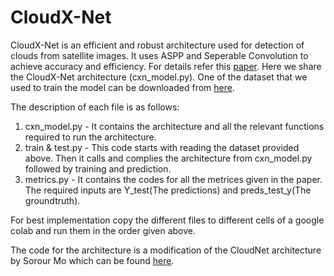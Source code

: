 # CloudX-Net

CloudX-Net is an efficient and robust architecture used for detection of clouds from satellite images. It uses ASPP and Seperable Convolution to achieve accuracy and efficiency. For details refer this [paper](https://www.sciencedirect.com/science/article/abs/pii/S2352938520303803).
Here we share the CloudX-Net architecture (cxn_model.py). One of the dataset that we used to train the model can be downloaded from [here]().

The description of each file is as follows:

1. cxn_model.py - It contains the architecture and all the relevant functions required to run the architecture.
2. train & test.py - This code starts with reading the dataset provided above. Then it calls and complies the architecture from cxn_model.py followed by training and prediction.
3. metrics.py - It contains the codes for all the metrices given in the paper. The required inputs are Y_test(The predictions) and preds_test_y(The groundtruth).

For best implementation copy the different files to different cells of a google colab and run them in the order given above.

The code for the architecture is a modification of the CloudNet architecture by Sorour Mo which can be found [here](https://github.com/SorourMo/Cloud-Net-A-semantic-segmentation-CNN-for-cloud-detection/tree/master/Cloud-Net).
